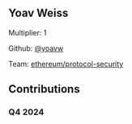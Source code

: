 
## Yoav Weiss
Multiplier: 1

Github: [@yoavw](https://github.com/yoavw)

Team: [ethereum/protocol-security](https://github.com/ethereum/protocol-security/)

## Contributions

### Q4 2024

